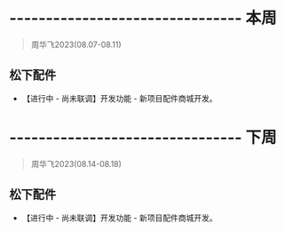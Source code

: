 # -------------------------------- 本周
> 周华飞2023(08.07-08.11)
## 松下配件
* 【进行中 - 尚未联调】开发功能 - 新项目配件商城开发。

# -------------------------------- 下周
> 周华飞2023(08.14-08.18)
## 松下配件
* 【进行中 - 尚未联调】开发功能 - 新项目配件商城开发。
